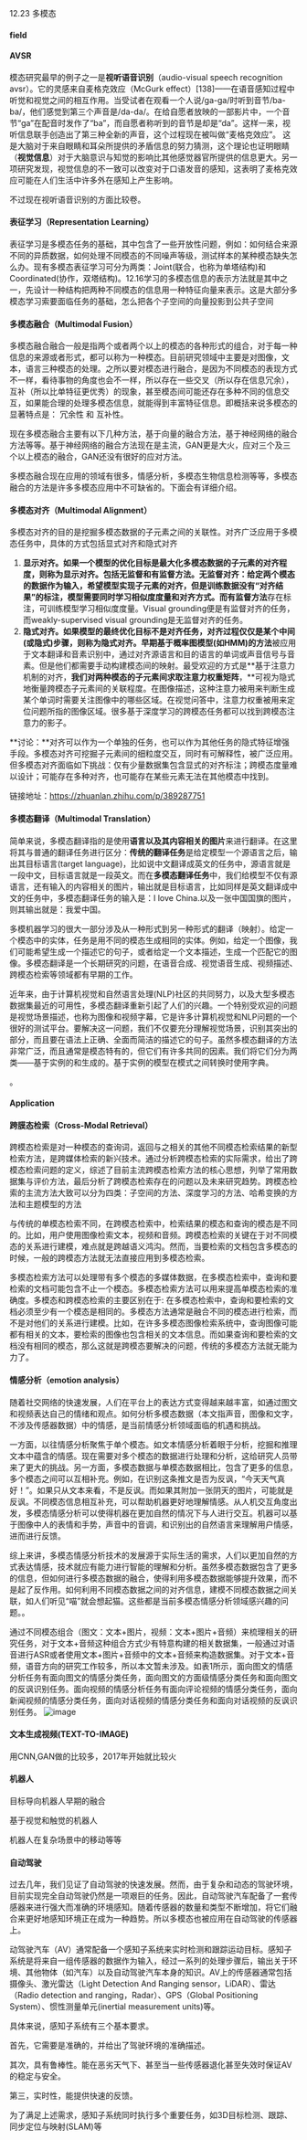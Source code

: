 12.23 多模态

#### field



#### AVSR

模态研究最早的例子之一是**视听语音识别**（audio-visual speech recognition avsr）。它的灵感来自麦格克效应（McGurk effect）[138]——在语音感知过程中听觉和视觉之间的相互作用。当受试者在观看一个人说/ga-ga/时听到音节/ba-ba/，他们感觉到第三个声音是/da-da/。在给自愿者放映的一部影片中，一个音节“ga”在配音时发作了“ba”，而自愿者称听到的音节是却是“da”。这样一来，视听信息联手创造出了第三种全新的声音，这个过程现在被叫做“麦格克效应”。 这是大脑对于来自眼睛和耳朵所提供的矛盾信息的努力猜测，这个理论也证明眼睛（**视觉信息**）对于大脑意识与知觉的影响比其他感觉器官所提供的信息更大。另一项研究发现，视觉信息的不一致可以改变对于口语发音的感知，这表明了麦格克效应可能在人们生活中许多外在感知上产生影响。

不过现在视听语音识别的方面比较卷。



#### 表征学习（Representation Learning）

表征学习是多模态任务的基础，其中包含了一些开放性问题，例如：如何结合来源不同的异质数据，如何处理不同模态的不同噪声等级，测试样本的某种模态缺失怎么办。现有多模态表征学习可分为两类：Joint(联合，也称为单塔结构)和Coordinated(协作，双塔结构)。12.16学习的多模态信息的表示方法就是其中之一，先设计一种结构把两种不同模态的信息用一种特征向量来表示。这是大部分多模态学习索要面临任务的基础，怎么把各个子空间的向量投影到公共子空间





#### 多模态融合（Multimodal Fusion）

多模态融合融合一般是指两个或者两个以上的模态的各种形式的组合，对于每一种信息的来源或者形式，都可以称为一种模态。目前研究领域中主要是对图像，文本，语言三种模态的处理。之所以要对模态进行融合，是因为不同模态的表现方式不一样，看待事物的角度也会不一样，所以存在一些交叉（所以存在信息冗余），互补（所以比单特征更优秀）的现象，甚至模态间可能还存在多种不同的信息交互，如果能合理的处理多模态信息，就能得到丰富特征信息。即概括来说多模态的显著特点是： 冗余性 和 互补性。

现在多模态融合主要有以下几种方法，基于向量的融合方法，基于神经网络的融合方法等等。基于神经网络的融合方法现在是主流，GAN更是大火，应对三个及三个以上模态的融合，GAN还没有很好的应对方法。

多模态融合现在应用的领域有很多，情感分析，多模态生物信息检测等等，多模态融合的方法是许多多模态应用中不可缺省的。下面会有详细介绍。



#### 多模态对齐（Multimodal Alignment）

多模态对齐的目的是挖掘多模态数据的子元素之间的关联性。对齐广泛应用于多模态任务中，具体的方式包括显式对齐和隐式对齐

1. **显示对齐。**如果一个模型的优化目标是最大化多模态数据的子元素的对齐程度，则称为显示对齐。包括无监督和有监督方法。**无监督对齐**：给定两个模态的数据作为输入，希望模型实现子元素的对齐，但是训练数据没有“对齐结果”的标注，模型需要同时学习相似度度量和对齐方式。而**有监督方法**存在标注，可训练模型学习相似度度量。Visual grounding便是有监督对齐的任务，而weakly-supervised visual grounding是无监督对齐的任务。
2. **隐式对齐。**如果模型的最终优化目标不是对齐任务，对齐过程仅仅是某个中间(或隐式)步骤，则称为隐式对齐。早期**基于概率图模型(如HMM)的方法**被应用于文本翻译和音素识别中，通过对齐源语言和目的语言的单词或声音信号与音素。但是他们都需要手动构建模态间的映射。最受欢迎的方式是**基于注意力机制的对齐，**我们对两种模态的子元素间求取注意力权重矩阵**，**可视为隐式地衡量跨模态子元素间的关联程度。在图像描述，这种注意力被用来判断生成某个单词时需要关注图像中的哪些区域。在视觉问答中，注意力权重被用来定位问题所指的图像区域。很多基于深度学习的跨模态任务都可以找到跨模态注意力的影子。

**讨论：**对齐可以作为一个单独的任务，也可以作为其他任务的隐式特征增强手段。多模态对齐可挖掘子元素间的细粒度交互，同时有可解释性，被广泛应用。但多模态对齐面临如下挑战：仅有少量数据集包含显式的对齐标注；跨模态度量难以设计；可能存在多种对齐，也可能存在某些元素无法在其他模态中找到。

链接地址：https://zhuanlan.zhihu.com/p/389287751



#### 多模态翻译（Multimodal Translation）

简单来说，多模态翻译指的是使用**语言以及其内容相关的图片**来进行翻译。在这里将其与普通的翻译任务进行区分：**传统的翻译任务**是给定模型一个源语言之后，输出其目标语言(target language)，比如说中文翻译成英文的任务中，源语言就是一段中文，目标语言就是一段英文。而在**多模态翻译任务**中，我们给模型不仅有源语言，还有输入的内容相关的图片，输出就是目标语言，比如同样是英文翻译成中文的任务中，多模态翻译任务的输入是：I love China.以及一张中国国旗的图片，则其输出就是：我爱中国。

多模机器学习的很大一部分涉及从一种形式到另一种形式的翻译（映射）。给定一个模态中的实体，任务是用不同的模态生成相同的实体。例如，给定一个图像，我们可能希望生成一个描述它的句子，或者给定一个文本描述，生成一个匹配它的图像。多模态翻译是一个长期研究的问题，在语音合成、视觉语音生成、视频描述、跨模态检索等领域都有早期的工作。

近年来，由于计算机视觉和自然语言处理(NLP)社区的共同努力，以及大型多模态数据集最近的可用性，多模态翻译重新引起了人们的兴趣。一个特别受欢迎的问题是视觉场景描述，也称为图像和视频字幕，它是许多计算机视觉和NLP问题的一个很好的测试平台。要解决这一问题，我们不仅要充分理解视觉场景，识别其突出的部分，而且要在语法上正确、全面而简洁的描述它的句子。虽然多模态翻译的方法非常广泛，而且通常是模态特有的，但它们有许多共同的因素。我们将它们分为两类——基于实例的和生成的。基于实例的模型在模式之间转换时使用字典。

。



#### Application



#### 跨膜态检索（Cross-Modal Retrieval）

跨模态检索是对一种模态的查询词，返回与之相关的其他不同模态检索结果的新型检索方法，是跨媒体检索的新兴技术。通过分析跨模态检索的实际需求，给出了跨模态检索问题的定义，综述了目前主流跨模态检索方法的核心思想，列举了常用数据集与评价方法，最后分析了跨模态检索存在的问题以及未来研究趋势。跨模态检索的主流方法大致可以分为四类：子空间的方法、深度学习的方法、哈希变换的方法和主题模型的方法

与传统的单模态检索不同，在跨模态检索中，检索结果的模态和查询的模态是不同的。比如，用户使用图像检索文本，视频和音频。跨模态检索的关键在于对不同模态的关系进行建模，难点就是跨越语义鸿沟。然而，当要检索的文档包含多模态的时候，一般的跨模态方法就无法直接应用到多模态检索。

多模态检索方法可以处理带有多个模态的多媒体数据，在多模态检索中，查询和要检索的文档可能包含不止一个模态。多模态检索方法可以用来提高单模态检索的准确度。多模态和跨模态检索的主要区别在于: 在多模态检索中，查询和要检索的文档必须至少有一个模态是相同的。多模态方法通常是融合不同的模态进行检索，而不是对他们的关系进行建模。比如，在许多多模态图像检索系统中，查询图像可能都有相关的文本，要检索的图像也包含相关的文本信息。而如果查询和要检索的文档没有相同的模态，那么这就是跨模态要解决的问题，传统的多模态方法就无能为力了。

#### 情感分析（emotion analysis）

随着社交网络的快速发展，人们在平台上的表达方式变得越来越丰富，如通过图文和视频表达自己的情绪和观点。如何分析多模态数据（本文指声音，图像和文字，不涉及传感器数据）中的情感，是当前情感分析领域面临的机遇和挑战。

一方面，以往情感分析聚焦于单个模态。如文本情感分析着眼于分析，挖掘和推理文本中蕴含的情感。现在需要对多个模态的数据进行处理和分析，这给研究人员带来了更大的挑战。另一方面，多模态数据与单模态数据相比，包含了更多的信息，多个模态之间可以互相补充。例如，在识别这条推文是否为反讽，“今天天气真好！”。如果只从文本来看，不是反讽。而如果其附加一张阴天的图片，可能就是反讽。不同模态信息相互补充，可以帮助机器更好地理解情感。从人机交互角度出发，多模态情感分析可以使得机器在更加自然的情况下与人进行交互。机器可以基于图像中人的表情和手势，声音中的音调，和识别出的自然语言来理解用户情感，进而进行反馈。

综上来讲，多模态情感分析技术的发展源于实际生活的需求，人们以更加自然的方式表达情感，技术就应有能力进行智能的理解和分析。虽然多模态数据包含了更多的信息，但如何进行多模态数据的融合，使得利用多模态数据能够提升效果，而不是起了反作用。如何利用不同模态数据之间的对齐信息，建模不同模态数据之间关联，如人们听见“喵”就会想起猫。这些都是当前多模态情感分析领域感兴趣的问题。。

通过不同模态组合（图文：文本+图片，视频：文本+图片+音频）来梳理相关的研究任务，对于文本+音频这种组合方式少有特意构建的相关数据集，一般通过对语音进行ASR或者使用文本+图片+音频中的文本+音频来构造数据集。对于文本+音频，语音方向的研究工作较多，所以本文暂未涉及。如表1所示，面向图文的情感分析任务有面向图文的情感分类任务，面向图文的方面级情感分类任务和面向图文的反讽识别任务。面向视频的情感分析任务有面向评论视频的情感分类任务，面向新闻视频的情感分类任务，面向对话视频的情感分类任务和面向对话视频的反讽识别任务。
![image](https://github.com/Peng-1124/PhD-in-multimodal/blob/master/figure/figure1%20of%201223.png)





#### 文本生成视频(TEXT-TO-IMAGE)

用CNN,GAN做的比较多，2017年开始就比较火



#### 机器人

目标导向机器人早期的融合

基于视觉和触觉的机器人

机器人在复杂场景中的移动等等



#### 自动驾驶

过去几年，我们见证了自动驾驶的快速发展。然而，由于复杂和动态的驾驶环境，目前实现完全自动驾驶仍然是一项艰巨的任务。因此，自动驾驶汽车配备了一套传感器来进行强大而准确的环境感知。随着传感器的数量和类型不断增加，将它们融合来更好地感知环境正在成为一种趋势。所以多模态也被应用在自动驾驶的传感器上。

动驾驶汽车（AV）通常配备一个感知子系统来实时检测和跟踪运动目标。感知子系统是将来自一组传感器的数据作为输入，经过一系列的处理步骤后，输出关于环境、其他物体（如汽车）以及自动驾驶汽车本身的知识。AV上的传感器通常包括摄像头、激光雷达（Light Detection And Ranging sensor，LiDAR）、雷达（Radio detection and ranging，Radar）、GPS（Global Positioning System）、惯性测量单元(inertial measurement units)等。

具体来说，感知子系统有三个基本要求。

首先，它需要是准确的，并给出了驾驶环境的准确描述。

其次，具有鲁棒性。能在恶劣天气下、甚至当一些传感器退化甚至失效时保证AV的稳定与安全。

第三，实时性，能提供快速的反馈。

为了满足上述需求，感知子系统同时执行多个重要任务，如3D目标检测、跟踪、同步定位与映射(SLAM)等
